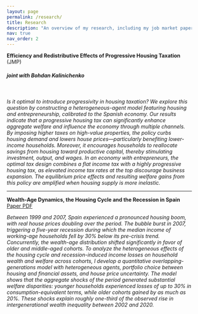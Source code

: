 ```yaml
---
layout: page
permalink: /research/
title: Research
description: "An overview of my research, including my job market paper and other working papers."
nav: true
nav_order: 2
---
```


<!--### Job Market Paper-->

**Efficiency and Redistributive Effects of Progressive Housing Taxation** (JMP)
##### joint with Bohdan Kalinichenko
<br>
<!--[Paper PDF](/assets/pdf/JMP.pdf) | [Code & Data](https://github.com/your-username/your-repo)-->

*Is it optimal to introduce progressivity in housing taxation? We explore this question by constructing a heterogeneous-agent model featuring housing and entrepreneurship, calibrated to the Spanish economy. Our results indicate that a progressive housing tax can significantly enhance aggregate welfare and influence the economy through multiple channels. By imposing higher taxes on high-value properties, the policy curbs housing demand and lowers house prices—particularly benefiting lower-income households. Moreover, it encourages households to reallocate savings from housing toward productive capital, thereby stimulating investment, output, and wages. In an economy with entrepreneurs, the optimal tax design combines a flat income tax with a highly progressive housing tax, as elevated income tax rates at the top discourage business expansion. The equilibrium price effects and resulting welfare gains from this policy are amplified when housing supply is more inelastic.*

---

<!--### Other Working Papers-->

**Wealth-Age Dynamics, the Housing Cycle and the
Recession in Spain**
<br>
[Paper PDF](/assets/pdf/Paper2.pdf)

*Between 1999 and 2007, Spain experienced a pronounced housing boom, with real house prices doubling over the period. The bubble burst in 2007, triggering a five-year recession during which the median income of working-age households fell by 30\% below its pre-crisis trend. Concurrently, the wealth-age distribution shifted significantly in favor of older and middle-aged cohorts. To analyze the heterogeneous effects of the housing cycle and recession-induced income losses on household wealth and welfare across cohorts, I develop a quantitative overlapping-generations model with heterogeneous agents, portfolio choice between housing and financial assets, and house price uncertainty. The model shows that the aggregate shocks of the period generated substantial welfare disparities: younger households experienced losses of up to 30\% in consumption-equivalent terms, while older cohorts gained by as much as 20\%. These shocks explain roughly one-third of the observed rise in intergenerational wealth inequality between 2002 and 2020.*
